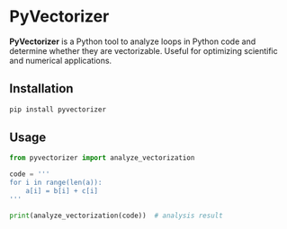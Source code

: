 # PyVectorizer

**PyVectorizer** is a Python tool to analyze loops in Python code and determine whether they are vectorizable. Useful for optimizing scientific and numerical applications.

## Installation

```bash
pip install pyvectorizer
```

## Usage

```python
from pyvectorizer import analyze_vectorization

code = '''
for i in range(len(a)):
    a[i] = b[i] + c[i]
'''

print(analyze_vectorization(code))  # analysis result
```